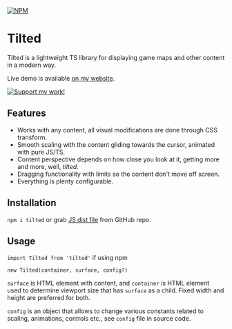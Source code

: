 [![NPM](https://img.shields.io/npm/v/tilted?label=NPM)](https://www.npmjs.com/package/tilted)

# Tilted

Tilted is a lightweight TS library for displaying game maps and other content in a modern way.

Live demo is available [on my website](https://anbeeld.com/tilted).

[![Support my work!](https://anbeeld.com/images/support.jpg)](https://anbeeld.com/support)

## Features

- Works with any content, all visual modifications are done through CSS transform.
- Smooth scaling with the content gliding towards the cursor, animated with pure JS/TS.
- Content perspective depends on how close you look at it, getting more and more, well, *tilted*.
- Dragging functionality with limits so the content don't move off screen.
- Everything is plenty configurable.

## Installation

`npm i tilted` or grab [JS dist file](https://github.com/Anbeeld/Tilted/tree/main/dist) from GitHub repo.

## Usage

`import Tilted from 'tilted'` if using npm

`new Tilted(container, surface, config?)`

`surface` is HTML element with content, and `container` is HTML element used to determine viewport size that has `surface` as a child. Fixed width and height are preferred for both.

`config` is an object that allows to change various constants related to scaling, animations, controls etc., see `config` file in source code.
